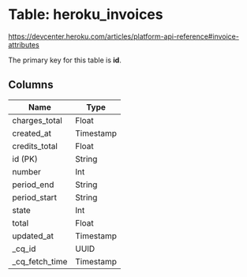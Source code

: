 # Table: heroku_invoices
https://devcenter.heroku.com/articles/platform-api-reference#invoice-attributes

The primary key for this table is **id**.


## Columns
| Name          | Type          |
| ------------- | ------------- |
|charges_total|Float|
|created_at|Timestamp|
|credits_total|Float|
|id (PK)|String|
|number|Int|
|period_end|String|
|period_start|String|
|state|Int|
|total|Float|
|updated_at|Timestamp|
|_cq_id|UUID|
|_cq_fetch_time|Timestamp|